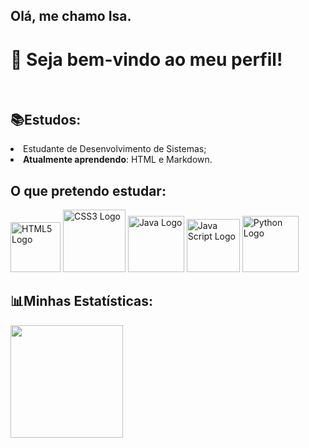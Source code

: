 
## Olá, me chamo Isa.
# 👋 Seja bem-vindo ao meu perfil! 
<br/>


## 📚Estudos:
  <li>Estudante de Desenvolvimento de Sistemas;
  <li><b>Atualmente aprendendo</b>: HTML e Markdown.

## O que pretendo estudar: 
<img src="https://cdn.jsdelivr.net/gh/devicons/devicon/icons/html5/html5-original.svg" width=80p alt="HTML5 Logo"/>
<img src="https://cdn.jsdelivr.net/gh/devicons/devicon/icons/css3/css3-original-wordmark.svg" width=100p alt="CSS3 Logo"/>
<img src="https://cdn.jsdelivr.net/gh/devicons/devicon/icons/java/java-original.svg" width=90p alt="Java Logo"/>
<img src="https://cdn.jsdelivr.net/gh/devicons/devicon/icons/javascript/javascript-original.svg" width=85p alt="Java Script Logo"/>
<img src="https://cdn.jsdelivr.net/gh/devicons/devicon/icons/python/python-original.svg" width=90p alt="Python Logo"/>
<br/>


## 📊Minhas Estatísticas: 
<div>
<a href="https://github.com/tannieDEV">
<img height="180em" src="https://github-readme-stats.vercel.app/api?username=tannieDEV&show_icons=true&theme=dracula&include_all_commits=true&count_private=true"/>
</div>
